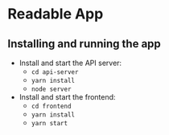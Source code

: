 # Readable App

## Installing and running the app

* Install and start the API server:
    - `cd api-server`
    - `yarn install`
    - `node server`
* Install and start the frontend:
    - `cd frontend`
    - `yarn install`
    - `yarn start`
